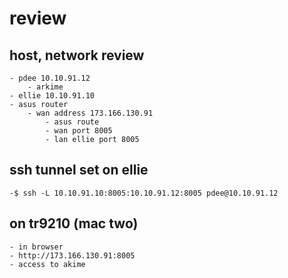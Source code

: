 # review
## host, network review
    - pdee 10.10.91.12
        - arkime 
    - ellie 10.10.91.10
    - asus router
        - wan address 173.166.130.91
            - asus route 
            - wan port 8005
            - lan ellie port 8005

## ssh tunnel set on ellie
    -$ ssh -L 10.10.91.10:8005:10.10.91.12:8005 pdee@10.10.91.12

## on tr9210 (mac two)
    - in browser
    - http://173.166.130.91:8005
    - access to akime
    